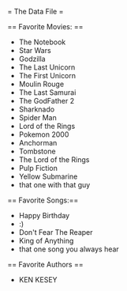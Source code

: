 = The Data File =


== Favorite Movies: ==
* The Notebook
* Star Wars
* Godzilla
* The Last Unicorn
* The First Unicorn
* Moulin Rouge
* The Last Samurai
* The GodFather 2 
* Sharknado
* Spider Man
* Lord of the Rings
* Pokemon 2000
* Anchorman
* Tombstone
* The Lord of the Rings
* Pulp Fiction
* Yellow Submarine
* that one with that guy


== Favorite Songs:==
* Happy Birthday
* :)
* Don't Fear The Reaper
* King of Anything
* that one song you always hear

== Favorite Authors ==
* KEN KESEY
